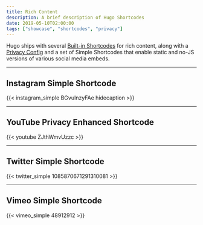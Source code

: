 ```yaml
---
title: Rich Content
description: A brief description of Hugo Shortcodes
date: 2019-05-10T02:00:00
tags: ["showcase", "shortcodes", "privacy"]
---
```


Hugo ships with several [Built-in Shortcodes](https://gohugo.io/content-management/shortcodes/#use-hugo-s-built-in-shortcodes) for rich content, along with a [Privacy Config](https://gohugo.io/about/hugo-and-gdpr/) and a set of Simple Shortcodes that enable static and no-JS versions of various social media embeds.

<!--more-->

---

## Instagram Simple Shortcode

{{< instagram_simple BGvuInzyFAe hidecaption >}}

---

## YouTube Privacy Enhanced Shortcode

{{< youtube ZJthWmvUzzc >}}

---

## Twitter Simple Shortcode

{{< twitter_simple 1085870671291310081 >}}

---

## Vimeo Simple Shortcode

{{< vimeo_simple 48912912 >}}
